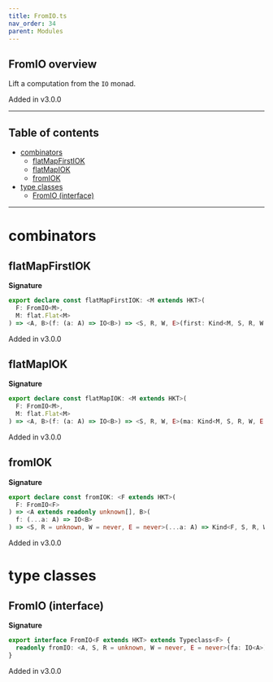 ```yaml
---
title: FromIO.ts
nav_order: 34
parent: Modules
---
```


## FromIO overview

Lift a computation from the `IO` monad.

Added in v3.0.0

---

<h2 class="text-delta">Table of contents</h2>

- [combinators](#combinators)
  - [flatMapFirstIOK](#flatmapfirstiok)
  - [flatMapIOK](#flatmapiok)
  - [fromIOK](#fromiok)
- [type classes](#type-classes)
  - [FromIO (interface)](#fromio-interface)

---

# combinators

## flatMapFirstIOK

**Signature**

```ts
export declare const flatMapFirstIOK: <M extends HKT>(
  F: FromIO<M>,
  M: flat.Flat<M>
) => <A, B>(f: (a: A) => IO<B>) => <S, R, W, E>(first: Kind<M, S, R, W, E, A>) => Kind<M, S, R, W, E, A>
```

Added in v3.0.0

## flatMapIOK

**Signature**

```ts
export declare const flatMapIOK: <M extends HKT>(
  F: FromIO<M>,
  M: flat.Flat<M>
) => <A, B>(f: (a: A) => IO<B>) => <S, R, W, E>(ma: Kind<M, S, R, W, E, A>) => Kind<M, S, R, W, E, B>
```

Added in v3.0.0

## fromIOK

**Signature**

```ts
export declare const fromIOK: <F extends HKT>(
  F: FromIO<F>
) => <A extends readonly unknown[], B>(
  f: (...a: A) => IO<B>
) => <S, R = unknown, W = never, E = never>(...a: A) => Kind<F, S, R, W, E, B>
```

Added in v3.0.0

# type classes

## FromIO (interface)

**Signature**

```ts
export interface FromIO<F extends HKT> extends Typeclass<F> {
  readonly fromIO: <A, S, R = unknown, W = never, E = never>(fa: IO<A>) => Kind<F, S, R, W, E, A>
}
```

Added in v3.0.0
